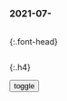 ### 2021-07-　

```note
```

{:.font-head}

```tip
```

{:.h4}

<div id="dv1">
</div>
<button onclick="toggleb()">toggle</button>
<pre id="pr2" style="display: none">
<!-- 🍅<br>　<hr>🍑 -->

深圳g资退出，江苏g资阿里小米等入股苏宁易购
https://baijiahao.baidu.com/s?id=1704495302709598758&wfr=spider&for=pc

孔帆：法g媒体的反h“洗脑”，已经从孩子抓起了
https://baijiahao.baidu.com/s?id=1704491927017651454&wfr=spider&for=pc

二次大战70周年纪念日之际，法国做了一个m意测验，结果很有意思。在问“二战中你认为哪个gj对战胜纳粹德国起到了决定性作用”时，有54%的法国人认为是美国，认为是苏联的只有23%，认为是英国的有18%。而在70年前，却有57%的法国人认为是苏联，认为是美国的只有20%，认为是英国的只有12%。

很多人认为zg人是在被“洗脑”的环境中长大的，从学校里的z治课到工作单位里的z治学习，认为zg人都被洗了脑，而西方人是独立思考，这种说法是有点可笑的。

不错，法国没有所谓的“z治课”，但政治的“教化”分散在社会的各个角落，最可悲的就是，法国人自认为没有被洗脑，而实际上的确被洗了脑。

现在恰恰是zg人对媒体的质疑精神要强于法国人，而法国人是深信不疑。而可笑的是，法国人往往接受媒体的观点，但又喜欢以“质疑报道的内容”，来显示自己并不信任媒体，进而显示自己具有“独立人格”。

大白j
　俺们七十年仇恨教育都没停过

又现“诡异乔”?拜登合影时突然单膝下跪震惊全场 哈里斯手足无措
https://haokan.baidu.com/v?vid=11540587798506838169

Owen_Won　
　作为从事教育工作20年的中年人，真不希望亲爱的g人成为无脑黑、无逻辑、不思考的人啊

况疏z　
　人家是给自己的mz下跪，有错吗？我觉着在另外一个面看拜登他也是全心全意为了美国rm！我觉得没错。

SXLee　
　对于这个视频的BGM，我在想，我们讨厌BBC阴间滤镜，但是我们媒体又使用阴间BGM去报道人家，emmmm，为了求生欲，我不表达任何观点，只是描述一个情况。

刚刚，g台办正告m进d当局
https://www.thepaper.cn/newsDetail_forward_13419393

m进d当局施z无能，造谣有术，打y异己，钳制言l，欺骗mz，操控舆l，
　疫情蔓延、水旱叠加、能源紧缺、空污弥漫、“莱猪”输台、黑道乱z、q钱交易、人祸不断、m生哀怨，绿色恐怖横行，mz道路以目，已造成天怒人怨。他们有何面目继续奢谈“m主自y”以欺骗世人？

辛辛苦苦种的文玩玉米被我爸摘了并且煮熟吃了
https://www.bilibili.com/video/BV1Cg411g7gP

花花与三喵CatLivo
8000一斤的红茶（我就买了二两），慢慢喝，不舍得喝，剩下一点点，想着有大好事儿拿出来庆祝才喝
一天回到家发现我妈煮了茶叶蛋
还跟我吐槽味道一般
“我看你扔在那也不喝

鞠躬尽瘁ing的马君
我外婆为了把大舅盘的核桃敲开吃，夹坏了一个核桃钳子。茶几下面一大袋子纸皮核桃不管，一心要敲开桌上那俩。

樟香小时候我也是这样子，就是把爸爸房间里的两个铁核桃给用锤头在地上慢慢打开，别说里头还挺好吃。

麋鹿的铁憨憨小时候我也把我爷爷的一个朋友的文玩核桃敲开吃了临走就把剩下的那个又给我，我又敲了

无需额外购买TPM 2.0模块！华擎公布支持Win11主板列表
https://baijiahao.baidu.com/s?id=1704496814712272938&wfr=spider&for=pc

文在寅老对手称美军为“占领军”：建g之初就不干净
https://baijiahao.baidu.com/s?id=1704492561952529311&wfr=spider&for=pc

韩gj畿道李在明知事：亲日势力和美国占领军建立了大韩mg
https://www.163.com/dy/article/GDVROBAN0534V2AI.html

陈慧珊“沦落”到当老师？独立女性永远知道自己要什么
https://m.thepaper.cn/baijiahao_13458529

爸爸穿裙子教女儿防走光，细致拆分每一个动作！网友：真是煞费苦心
https://baijiahao.baidu.com/s?id=1704451957884333422&wfr=spider&for=pc

八集播完拿下8.5分，但这部BBC新剧还是被严重低估
https://www.163.com/dy/article/GE3S0GVS05527AJD.html

查尔斯·索布莱被称为是比基尼杀手，于上个世纪70年代，在东南亚一带作案，他选择的对象都是来东南亚旅行的白人。

　　查尔斯·索布莱杀人的目的不仅仅是为了抢钱，也和他的成长经历有关，因为他从小就仇视白人，据不完全统计，查尔斯·索布莱至少犯下了18起谋杀案，

英g特工把机密文件忘在公交站，热心市m捡到后送至BBC电视台
https://www.163.com/dy/article/GE75ABRT0534IGRQ.html

豆瓣8.8，BBC揭露的真相让人彻底心寒
https://new.qq.com/omn/20210704/20210704A08R2R00.html

https://inews.gtimg.com/newsapp_bt/0/13728834557/1000

计划报废”原本是工业上的一种策略，即有意设计容易损坏的产品，令其在一定时间后自动报废。最早提出“计划报废”的，是在100年前的德国。

https://inews.gtimg.com/newsapp_bt/0/13728834713/1000

我们的生活中就有很多常见的“计划报废”，比如一般的洗衣机里，都有极易损坏的加热元件；无法更换电池的电动牙刷里，都装有密封面板。

更可气的是打印机墨盒，墨盒里都装有内置计数器，在默数5万次打印后，会自动提示你，墨水用完了。

但实际情况是，还有2/3甚至3/4的墨水没用掉。

最广为人知的“计划报废”，还是苹果公司的ipod。2004年，有两个纽约年轻人发现，ipod的电池寿命不超过18个月，而且损坏后无法更换，只能自费寄回官方维修。

因为错过了手机的保修期，官方的维修报价是255美元，而新的ipod只要400美元。

更无语的是，就算电池修好后，也无法百分百保证，18个月后要不要再修。

14年后，轰动全球的“苹果降速门”上演。苹果公司公开承认，iPhone的软件更新，会降低旧版iPhone的速度。

以上内容，只是纪录片第1集的冰山一角，更多精彩有待大家自行探索。

有些焦虑原本是我们根本没有的，但某些商家利用狂轰乱炸的广告，以及洗脑式的宣传手段，硬是将一些凭空捏造、或者原本不值一提但经过放大后的焦虑和恐惧，活生生地植入到了我们的潜意识中。

最典型的“植入焦虑”，便是抗衰老和美容养生行业，或者说大健康产业。

第3集：幼化成人

这一集其实讲了这两个要点，一个是诱导儿童，另一个是“幼化成人”，但这两者有着因果关系。

既然儿童的钱这么好赚，大人们却总是犹豫再三，那为什么不把大人都变成想买就买的小孩呢？

这便是近些年商家们一直都在干的事——幼化成人。

让成年人放纵童心，其实就是让成年人继续童年时期的各种玩，模糊成年人与儿童的边界，从而扩大商家们的市场。

例如日渐盛行的cosplay服装、超级英雄电影及周边、网络游戏等。

https://inews.gtimg.com/newsapp_bt/0/13728835034/1000

<!-- 🍅<br>　<hr>🍑 -->
</pre>

<script src="https://cdn.jsdelivr.net/npm/jquery@3.5.1/dist/jquery.min.js"></script>

<link rel="stylesheet" href="https://cdn.jsdelivr.net/gh/fancyapps/fancybox@3.5.7/dist/jquery.fancybox.min.css" />
<script src="https://cdn.jsdelivr.net/gh/fancyapps/fancybox@3.5.7/dist/jquery.fancybox.min.js"></script>

<script type="text/javascript">

setTimeout(function(){
  dv1.innerHTML = parseURL(pr2.innerHTML);
},0);

var __urlRegex = /(\b(https?|ftp|file):\/\/[-A-Z0-9+&@#\/%?=~_|!:,.;]*[-A-Z0-9+&@#\/%=~_|])/ig;
var __imgRegex = /\.(?:jpe?g|gif|png)$/i;

function parseURL($string){

    var exp = __urlRegex;
    return $string.replace(exp,function(match){
            __imgRegex.lastIndex=0;
            if(__imgRegex.test(match)){
                return '<a data-fancybox="gallery" href="' + match.replace("/p=700", "")
                 + '"><img src="' + match.replace("/p=700", "")+'" width="64"></a>';
            }
            else{
                return '<br><a href="' + match + '" target="_blank">' + match + '</a><br><br>';
            }
        }
    );
}

function toggleb() {
  var x = document.getElementById("pr2");
  if (x.style.display === "none") {
    x.style.display = "";
  } else {
    x.style.display = "none";
  }
}

</script>
